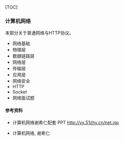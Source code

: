 [TOC]

### 计算机网络

本部分关于普通网络与HTTP协议。

- 网络基础
- 物理层
- 数据链路层
- 网络层
- 传输层
- 应用层
- 网络安全
- HTTP
- Socket
- 网络面试题



#### **参考资料**

- 计算机网络谢希仁配套 PPT  http://yx.51zhy.cn/net.jsp 

- 计算机网络, 谢希仁 

